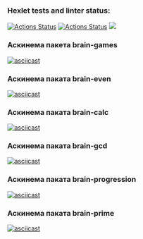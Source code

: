### Hexlet tests and linter status:
[![Actions Status](https://github.com/Aleksandra-korza/frontend-project-lvl1/workflows/hexlet-check/badge.svg)](https://github.com/Aleksandra-korza/frontend-project-lvl1/actions)
[![Actions Status](https://github.com/Aleksandra-korza/frontend-project-lvl1/workflows/nodejs/badge.svg)](https://github.com/Aleksandra-korza/frontend-project-lvl1/actions)
<a href="https://codeclimate.com/github/Aleksandra-korza/frontend-project-lvl1/maintainability"><img src="https://api.codeclimate.com/v1/badges/742a11e5f9d7d51cd68c/maintainability" /></a>

### Аскинема пакета brain-games
[![asciicast](https://asciinema.org/a/F84D4Qi5ooJZMAC1HQFu2vvMp.svg)](https://asciinema.org/a/F84D4Qi5ooJZMAC1HQFu2vvMp)

### Аскинема паката brain-even
[![asciicast](https://asciinema.org/a/IjjtlMkaLFPh3Lb2Q5o81zYs5.svg)](https://asciinema.org/a/IjjtlMkaLFPh3Lb2Q5o81zYs5)

### Аскинема паката brain-calc
[![asciicast](https://asciinema.org/a/sK9Lf4rWKTBtkvGhvZmq9FNnp.svg)](https://asciinema.org/a/sK9Lf4rWKTBtkvGhvZmq9FNnp)

### Аскинема паката brain-gcd
[![asciicast](https://asciinema.org/a/jXGzUxWkwtrtRDasHsNM361zY.svg)](https://asciinema.org/a/jXGzUxWkwtrtRDasHsNM361zY)

### Аскинема паката brain-progression
[![asciicast](https://asciinema.org/a/W4sfFRURJLtQd3SVZThZj89Zr.svg)](https://asciinema.org/a/W4sfFRURJLtQd3SVZThZj89Zr)

### Аскинема паката brain-prime 
[![asciicast](https://asciinema.org/a/rXU70HQ7xG8MPhRtGVQRcM0iH.svg)](https://asciinema.org/a/rXU70HQ7xG8MPhRtGVQRcM0iH)
